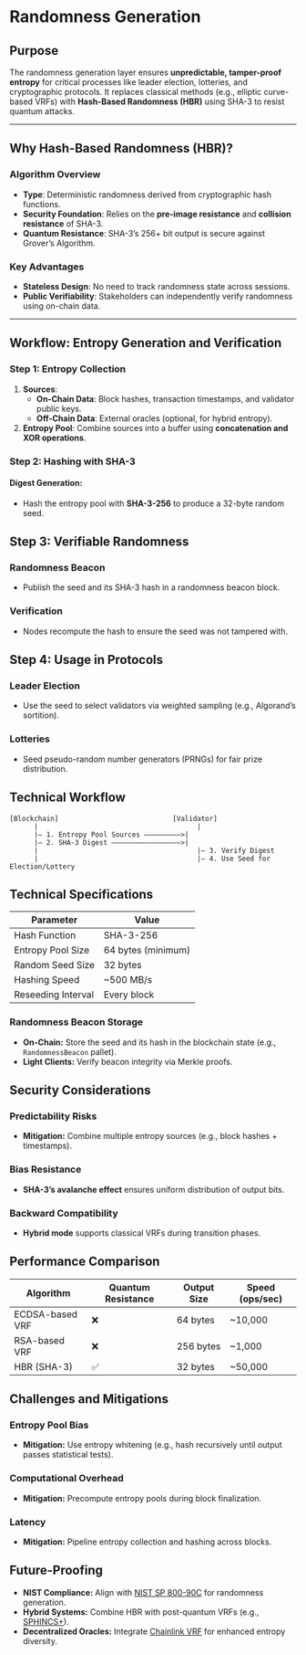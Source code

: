 # Randomness Generation

## **Purpose**

The randomness generation layer ensures **unpredictable, tamper-proof entropy** for critical processes like leader
election, lotteries, and cryptographic protocols. It replaces classical methods (e.g., elliptic curve-based VRFs) with
**Hash-Based Randomness (HBR)** using SHA-3 to resist quantum attacks.

---

## **Why Hash-Based Randomness (HBR)?**

### **Algorithm Overview**

- **Type**: Deterministic randomness derived from cryptographic hash functions.
- **Security Foundation**: Relies on the **pre-image resistance** and **collision resistance** of SHA-3.
- **Quantum Resistance**: SHA-3’s 256+ bit output is secure against Grover’s Algorithm.

### **Key Advantages**

- **Stateless Design**: No need to track randomness state across sessions.
- **Public Verifiability**: Stakeholders can independently verify randomness using on-chain data.

---

## **Workflow: Entropy Generation and Verification**

### **Step 1: Entropy Collection**

1. **Sources**:
    - **On-Chain Data**: Block hashes, transaction timestamps, and validator public keys.
    - **Off-Chain Data**: External oracles (optional, for hybrid entropy).
2. **Entropy Pool**: Combine sources into a buffer using **concatenation and XOR operations**.

### **Step 2: Hashing with SHA-3**

#### Digest Generation:

- Hash the entropy pool with **SHA-3-256** to produce a 32-byte random seed.

## Step 3: Verifiable Randomness

### Randomness Beacon

- Publish the seed and its SHA-3 hash in a randomness beacon block.

### Verification

- Nodes recompute the hash to ensure the seed was not tampered with.

## Step 4: Usage in Protocols

### Leader Election

- Use the seed to select validators via weighted sampling (e.g., Algorand’s sortition).

### Lotteries

- Seed pseudo-random number generators (PRNGs) for fair prize distribution.

## Technical Workflow

```plaintext
[Blockchain]                            [Validator]  
      |                                       |  
      |— 1. Entropy Pool Sources —————————>|  
      |— 2. SHA-3 Digest —————————————————>|  
      |                                       |— 3. Verify Digest  
      |                                       |— 4. Use Seed for Election/Lottery  
```

## Technical Specifications

| Parameter          | Value              |
|--------------------|--------------------|
| Hash Function      | SHA-3-256          |
| Entropy Pool Size  | 64 bytes (minimum) |
| Random Seed Size   | 32 bytes           |
| Hashing Speed      | ~500 MB/s          |
| Reseeding Interval | Every block        |

### Randomness Beacon Storage

- **On-Chain:** Store the seed and its hash in the blockchain state (e.g., `RandomnessBeacon` pallet).
- **Light Clients:** Verify beacon integrity via Merkle proofs.

## Security Considerations

### Predictability Risks

- **Mitigation:** Combine multiple entropy sources (e.g., block hashes + timestamps).

### Bias Resistance

- **SHA-3’s avalanche effect** ensures uniform distribution of output bits.

### Backward Compatibility

- **Hybrid mode** supports classical VRFs during transition phases.

## Performance Comparison

| Algorithm       | Quantum Resistance | Output Size | Speed (ops/sec) |
|-----------------|--------------------|-------------|-----------------|
| ECDSA-based VRF | ❌                  | 64 bytes    | ~10,000         |
| RSA-based VRF   | ❌                  | 256 bytes   | ~1,000          |
| HBR (SHA-3)     | ✅                  | 32 bytes    | ~50,000         |

## Challenges and Mitigations

### Entropy Pool Bias

- **Mitigation:** Use entropy whitening (e.g., hash recursively until output passes statistical tests).

### Computational Overhead

- **Mitigation:** Precompute entropy pools during block finalization.

### Latency

- **Mitigation:** Pipeline entropy collection and hashing across blocks.

## Future-Proofing

- **NIST Compliance:** Align with [NIST SP 800-90C](https://csrc.nist.gov/publications/detail/sp/800-90c/final) for
  randomness generation.
- **Hybrid Systems:** Combine HBR with post-quantum VRFs (e.g., [SPHINCS+](https://sphincs.org/)).
- **Decentralized Oracles:** Integrate [Chainlink VRF](https://docs.chain.link/vrf/) for enhanced entropy diversity.
